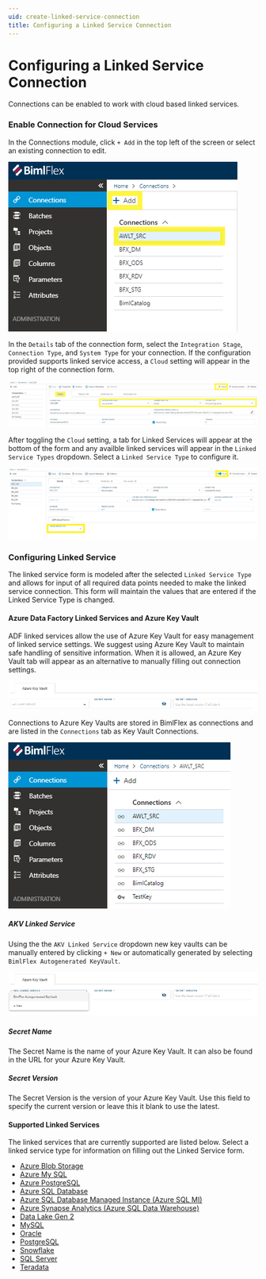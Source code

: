 ```yaml
---
uid: create-linked-service-connection
title: Configuring a Linked Service Connection
---
```

# Configuring a Linked Service Connection

[//]: # (TODO: Include a summary of Linked Service purpose and use in connections)

Connections can be enabled to work with cloud based linked services.

### Enable Connection for Cloud Services

In the Connections module, click `+ Add` in the top left of the screen or select an existing connection to edit.

![Connections Module Menu -center][connections-module-list]

In the `Details` tab of the connection form, select the `Integration Stage`, `Connection Type`, and `System Type` for your connection. If the configuration provided supports linked service access, a `Cloud` setting will appear in the top right of the connection form.

![Connection Details Tab -center -50%][connections-details-tab]

After toggling the `Cloud` setting, a tab for Linked Services will appear at the bottom of the form and any availble linked services will appear in the `Linked Service Types` dropdown. Select a `Linked Service Type` to configure it.

![Linked Service Dropdown -center -50%][connections-linked-service-dropdown]

### Configuring Linked Service

The linked service form is modeled after the selected `Linked Service Type` and allows for input of all required data points needed to make the linked service connection. This form will maintain the values that are entered if the Linked Service Type is changed.

#### Azure Data Factory Linked Services and Azure Key Vault

ADF linked services allow the use of Azure Key Vault for easy management of linked service settings. We suggest using Azure Key Vault to maintain safe handling of sensitive information. When it is allowed, an Azure Key Vault tab will appear as an alternative to manually filling out connection settings.

![Azure Key Vault Form -center -50%][akv]

Connections to Azure Key Vaults are stored in BimlFlex as connections and are listed in the `Connections` tab as Key Vault Connections. 

![Azure Key Vault in Connections List -center -50%][connections-akv]

##### AKV Linked Service

Using the the `AKV Linked Service` dropdown new key vaults can be manually entered by clicking `+ New` or automatically generated by selecting `BimlFlex Autogenerated KeyVault`.

![Azure Key Vault Form Dropdown -center -50%][akv-dd]

##### Secret Name

The Secret Name is the name of your Azure Key Vault. It can also be found in the URL for your Azure Key Vault.

##### Secret Version

The Secret Version is the version of your Azure Key Vault. Use this field to specify the current version or leave this it blank to use the latest.

#### Supported Linked Services

The linked services that are currently supported are listed below. Select a linked service type for information on filling out the Linked Service form.

+ [Azure Blob Storage](linked-service-adf-blob-storage.md)
+ [Azure My SQL](linked-service-adf-azure-mysql.md)
+ [Azure PostgreSQL](linked-service-adf-azure-postgresql.md)
+ [Azure SQL Database](linked-service-adf-sql-database.md)
+ [Azure SQL Database Managed Instance (Azure SQL MI)](linked-service-adf-sqlmi.md)
+ [Azure Synapse Analytics (Azure SQL Data Warehouse)](linked-service-adf-sql-data-warehouse.md)
+ [Data Lake Gen 2](linked-service-adf-data-lake-gen-2.md)
+ [MySQL](linked-service-adf-mysql.md)
+ [Oracle](linked-service-adf-sql-server.md)
+ [PostgreSQL](linked-service-adf-sql-server.md)
+ [Snowflake](linked-service-snowflake.md)
+ [SQL Server](linked-service-adf-sql-server.md)
+ [Teradata](linked-service-adf-teradata.md)

[connections-module-list]: images/bimlflex-ss-app-connections-menu-list.png "Connections Module Menu"
[connections-details-tab]: images/bimlflex-ss-app-connections-details-tab.png "Connection Details Tab"
[connections-linked-service-dropdown]: images/bimlflex-ss-app-connections-cloud-linked-service-select-blank-highlighted.png "Linked Service Type Dropdown"
[akv]: images/bimlflex-ss-app-connections-akv.png "Azure Key Vault"
[akv-dd]: images/bimlflex-ss-app-connections-akv-dd.png "Azure Key Vault Drop Down"
[connections-akv]: images/bimlflex-ss-app-connections-menu-list-icons.png "Azure Key Vault in Connections List"
